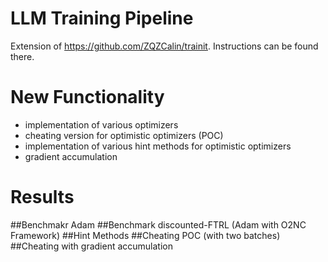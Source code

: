 
# LLM Training Pipeline

Extension of https://github.com/ZQZCalin/trainit. Instructions can be found there.

# New Functionality
- implementation of various optimizers
- cheating version for optimistic optimizers (POC)
- implementation of various hint methods for optimistic optimizers
- gradient accumulation

# Results
##Benchmakr Adam
##Benchmark discounted-FTRL (Adam with O2NC Framework)
##Hint Methods
##Cheating POC (with two batches)
##Cheating with gradient accumulation
##
